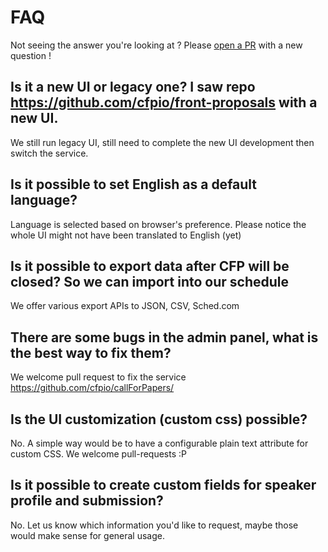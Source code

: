 # FAQ

Not seeing the answer you're looking at ? Please [open a PR](https://github.com/cfpio/callForPapers/pulls) with a new question !

## Is it a new UI or legacy one? I saw repo https://github.com/cfpio/front-proposals with a new UI.

We still run legacy UI, still need to complete the new UI development then switch the service. 

## Is it possible to set English as a default language?

Language is selected based on browser's preference. Please notice the whole UI might not have been translated to English (yet)

## Is it possible to export data after CFP will be closed? So we can import into our schedule 

We offer various export APIs to JSON, CSV, Sched.com

## There are some bugs in the admin panel, what is the best way to fix them?

We welcome pull request to fix the service https://github.com/cfpio/callForPapers/

## Is the UI customization (custom css) possible?

No. A simple way would be to have a configurable plain text attribute for custom CSS. We welcome pull-requests :P

## Is it possible to create custom fields for speaker profile and submission?

No. Let us know which information you'd like to request, maybe those would make sense for general usage.
